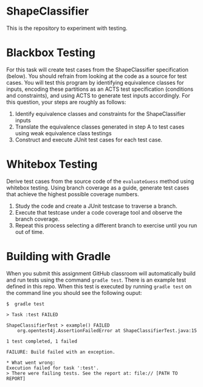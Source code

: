 # ShapeClassifier
This is the repository to experiment with testing. 

# Blackbox Testing

For this task will create test cases from the ShapeClassifier specification (below). You should
refrain from looking at the code as a source for test cases. You will test this program by identifying
equivalence classes for inputs, encoding these partitions as an ACTS test specification (conditions
and constraints), and using ACTS to generate test inputs accordingly. For this question, your steps
are roughly as follows:

1. Identify equivalence classes and constraints for the ShapeClassifier inputs
2. Translate the equivalence classes generated in step A to test cases using weak equivalence class testings
3. Construct and execute JUnit test cases for each test case.

# Whitebox Testing
Derive test cases from the source code of the `evaluateGuess` method using whitebox testing. Using branch coverage as a guide, generate
test cases that achieve the highest possible coverage numbers. 

1. Study the code and create a JUnit testcase to traverse a branch.
2. Execute that testcase under a code coverage tool and observe the branch coverage.
3. Repeat this process selecting a different branch to exercise until you run out of time.

# Building with Gradle

When you submit this assignment GitHub classroom will automatically build and
run tests using the command `gradle test`. There is an example test defined in
this repo. When this test is executed by running `gradle test` on the command
line you should see the following ouput:

    $  gradle test

    > Task :test FAILED

    ShapeClassifierTest > example() FAILED
        org.opentest4j.AssertionFailedError at ShapeClassifierTest.java:15

    1 test completed, 1 failed

    FAILURE: Build failed with an exception.

    * What went wrong:
    Execution failed for task ':test'.
    > There were failing tests. See the report at: file:// [PATH TO REPORT]

